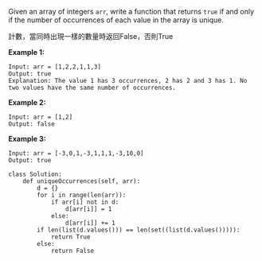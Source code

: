 Given an array of integers `arr`, write a function that returns `true` if and only if the number of occurrences of each value in the array is unique.

計數，當同時出現一樣的數量時返回False，否則True

**Example 1:**

```
Input: arr = [1,2,2,1,1,3]
Output: true
Explanation: The value 1 has 3 occurrences, 2 has 2 and 3 has 1. No two values have the same number of occurrences.
```

**Example 2:**

```
Input: arr = [1,2]
Output: false
```

**Example 3:**

```
Input: arr = [-3,0,1,-3,1,1,1,-3,10,0]
Output: true
```



```
class Solution:
	def uniqueOccurrences(self, arr):
		d = {}
		for i in range(len(arr)):
			if arr[i] not in d:
				d[arr[i]] = 1
			else:
				d[arr[i]] += 1
        if len(list(d.values())) == len(set((list(d.values())))):
            return True
        else:
            return False
```

